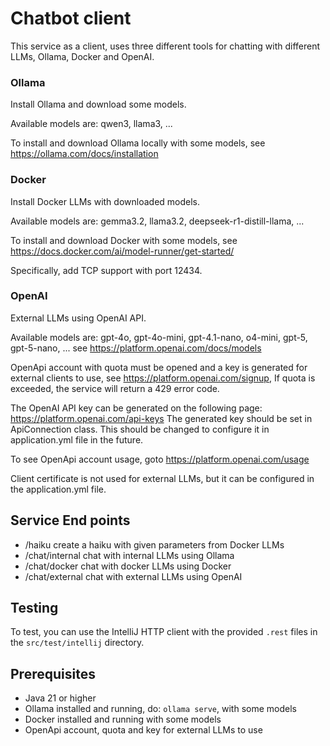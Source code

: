 # Chatbot client 

This service as a client, uses three different tools for chatting with different LLMs,
Ollama, Docker and OpenAI.

### Ollama
Install Ollama and download some models.

Available models are: qwen3, llama3, ...

To install and download Ollama locally with some models, see https://ollama.com/docs/installation

### Docker
Install Docker LLMs with downloaded models.

Available models are: gemma3.2, llama3.2, deepseek-r1-distill-llama, ...

To install and download Docker with some models, see https://docs.docker.com/ai/model-runner/get-started/

Specifically, add TCP support with port 12434.

### OpenAI
External LLMs using OpenAI API.

Available models are: gpt-4o, gpt-4o-mini, gpt-4.1-nano, o4-mini, gpt-5, gpt-5-nano, ...
see https://platform.openai.com/docs/models

OpenApi account with quota must be opened and a key is generated for external clients to use, see https://platform.openai.com/signup,
If quota is exceeded, the service will return a 429 error code.

The OpenAI API key can be generated on the following page: https://platform.openai.com/api-keys
The generated key should be set in ApiConnection class.
This should be changed to configure it in application.yml file in the future.

To see OpenApi account usage, goto https://platform.openai.com/usage

Client certificate is not used for external LLMs, but it can be configured in the application.yml file.

## Service End points

* /haiku create a haiku with given parameters from Docker LLMs
* /chat/internal chat with internal LLMs using Ollama
* /chat/docker chat with docker LLMs using Docker
* /chat/external chat with external LLMs using OpenAI


## Testing
To test, you can use the IntelliJ HTTP client with the provided `.rest` files in the `src/test/intellij` directory.

## Prerequisites
- Java 21 or higher
- Ollama installed and running, do: `ollama serve`, with some models
- Docker installed and running with some models
- OpenApi account, quota and key for external LLMs to use
